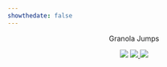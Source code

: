 ```yaml
---
showthedate: false
---
```


<div id="gamePage" class="not-prose" style="width:100%; text-align: center;">

<p>Granola Jumps</p>
<img src="/images/GranolaJumps.png" class="center max300 rounded-lg">

<a href="https://apps.apple.com/app/granola-jumps/id6479206004?platform=iphone" target="_blank">
	<img src="/images/apple.png" class="center max300">
</a>
<a href="https://play.google.com/store/apps/details?id=com.Guilhermo.GranolaJumps" target="_blank">
	<img src="/images/google.png" class="center max300">
</a>

</div>

<script  type="text/javascript">
	var isMobile = {
		Android: function() {
			return navigator.userAgent.match(/Android/i);
		},
		BlackBerry: function() {
			return navigator.userAgent.match(/BlackBerry/i);
		},
		iOS: function() {
			return navigator.userAgent.match(/iPhone|iPad|iPod/i);
		},
		Opera: function() {
			return navigator.userAgent.match(/Opera Mini/i);
		},
		Windows: function() {
			return navigator.userAgent.match(/IEMobile/i);
		},
		any: function() {
			return (isMobile.Android() || isMobile.BlackBerry() || isMobile.iOS() || isMobile.Opera() || isMobile.Windows());
		}

	};

	if (isMobile.Android())
	{
		window.location.href = "https://play.google.com/store/apps/details?id=com.Guilhermo.GranolaJumps";
	}
	else if(isMobile.iOS())
	{
		window.location.href = "https://apps.apple.com/app/granola-jumps/id6479206004?platform=iphone";
	}

</script>
